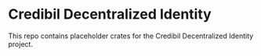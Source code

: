 # Credibil Decentralized Identity

This repo contains placeholder crates for the Credibil Decentralized Identity 
project.
